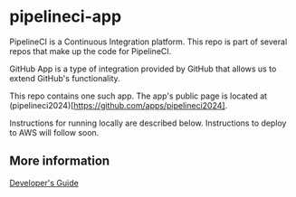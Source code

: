 # pipelineci-app

PipelineCI is a Continuous Integration platform. This repo is part of several repos that make up
the code for PipelineCI.

GitHub App is a type of integration provided by GitHub that allows us to extend
GitHub's functionality.

This repo contains one such app. The app's public page is located at (pipelineci2024)[https://github.com/apps/pipelineci2024].

Instructions for running locally are described below. Instructions to deploy to AWS will follow soon.


## More information

[Developer's Guide](Developers-Guide.md)
